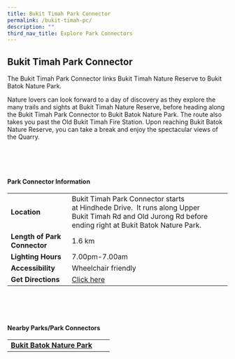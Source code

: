 ```yaml
---
title: Bukit Timah Park Connector
permalink: /bukit-timah-pc/
description: ""
third_nav_title: Explore Park Connectors
---
```

## Bukit Timah Park Connector

The Bukit Timah Park Connector links Bukit Timah Nature Reserve to Bukit Batok Nature Park.

Nature lovers can look forward to a day of discovery as they explore the many trails and sights at Bukit Timah Nature Reserve, before heading along the Bukit Timah Park Connector to Bukit Batok Nature Park. The route also takes you past the Old Bukit Timah Fire Station. Upon reaching Bukit Batok Nature Reserve, you can take a break and enjoy the spectacular views of the Quarry.

<br>
<br>
<br>

#### Park Connector Information
|  |  |  |
| -------- | -------- | -------- |
| **Location** | Bukit Timah Park Connector starts at&nbsp;Hindhede Drive.&nbsp; It&nbsp;runs along&nbsp;Upper Bukit Timah Rd and Old Jurong Rd&nbsp;before ending right at&nbsp;Bukit Batok Nature Park. |  |
| **Length of Park Connector** | 1.6 km |  |
| **Lighting Hours** | 7.00pm-7.00am | |
| **Accessibility** | Wheelchair friendly | |
| **Get Directions** | [Click here](http://www.onemap.gov.sg/main/v2/?lat=1.3476160996066817&amp;lng=103.77629336564094) | |

<br>
<br>
<br>	

#### Nearby Parks/Park Connectors
|   |  |  |
| -------- | -------- | -------- |
| **[Bukit Batok Nature Park](https://www.nparks.gov.sg/gardens-parks-and-nature/parks-and-nature-reserves/bukit-batok-nature-park)** | | |
